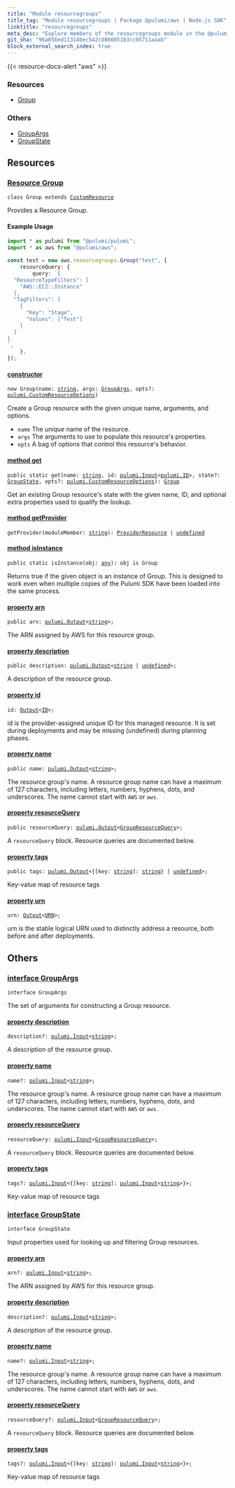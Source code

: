 ```yaml
---
title: "Module resourcegroups"
title_tag: "Module resourcegroups | Package @pulumi/aws | Node.js SDK"
linktitle: "resourcegroups"
meta_desc: "Explore members of the resourcegroups module in the @pulumi/aws package."
git_sha: "96a856ed11314bec542cd860851b3cc05711aaab"
block_external_search_index: true
---
```


<!-- WARNING: this page was generated by a tool. Do not edit it by hand. -->
<!-- To change it, please see https://github.com/pulumi/docs/tree/master/tools/tscdocgen. -->

{{< resource-docs-alert "aws" >}}




<h3>Resources</h3>
<ul class="api">
    <li><a href="#Group"><span class="symbol resource"></span>Group</a></li>
</ul>


<h3>Others</h3>
<ul class="api">
    <li><a href="#GroupArgs"><span class="symbol api"></span>GroupArgs</a></li>
    <li><a href="#GroupState"><span class="symbol api"></span>GroupState</a></li>
</ul>


<h2 id="resources">Resources</h2>
<h3 class="pdoc-module-header" id="Group" data-link-title="Group">
    <a href="https://github.com/pulumi/pulumi-aws/blob/96a856ed11314bec542cd860851b3cc05711aaab/sdk/nodejs/resourcegroups/group.ts#L36">
        Resource <strong>Group</strong>
    </a>
</h3>

<pre class="highlight"><code><span class='kr'>class</span> <span class='nx'>Group</span> <span class='kr'>extends</span> <a href='/docs/reference/pkg/nodejs/pulumi/pulumi/#CustomResource'>CustomResource</a></code></pre>

Provides a Resource Group.

#### Example Usage

```typescript
import * as pulumi from "@pulumi/pulumi";
import * as aws from "@pulumi/aws";

const test = new aws.resourcegroups.Group("test", {
    resourceQuery: {
        query: `{
  "ResourceTypeFilters": [
    "AWS::EC2::Instance"
  ],
  "TagFilters": [
    {
      "Key": "Stage",
      "Values": ["Test"]
    }
  ]
}
`,
    },
});
```

<h4 class="pdoc-member-header" id="Group-constructor">
<a class="pdoc-child-name" href="https://github.com/pulumi/pulumi-aws/blob/96a856ed11314bec542cd860851b3cc05711aaab/sdk/nodejs/resourcegroups/group.ts#L83"> <b>constructor</b></a>
</h4>


<pre class="highlight"><code><span class='kd'></span><span class='kd'>new</span> Group(name: <span class='kd'><a href='https://developer.mozilla.org/en-US/docs/Web/JavaScript/Reference/Global_Objects/String'>string</a></span>, args: <a href='#GroupArgs'>GroupArgs</a>, opts?: <a href='/docs/reference/pkg/nodejs/pulumi/pulumi/#CustomResourceOptions'>pulumi.CustomResourceOptions</a>)</code></pre>


Create a Group resource with the given unique name, arguments, and options.

* `name` The _unique_ name of the resource.
* `args` The arguments to use to populate this resource&#39;s properties.
* `opts` A bag of options that control this resource&#39;s behavior.

<h4 class="pdoc-member-header" id="Group-get">
<a class="pdoc-child-name" href="https://github.com/pulumi/pulumi-aws/blob/96a856ed11314bec542cd860851b3cc05711aaab/sdk/nodejs/resourcegroups/group.ts#L46">method <b>get</b></a>
</h4>


<pre class="highlight"><code><span class='kd'>public static </span>get(name: <span class='kd'><a href='https://developer.mozilla.org/en-US/docs/Web/JavaScript/Reference/Global_Objects/String'>string</a></span>, id: <a href='/docs/reference/pkg/nodejs/pulumi/pulumi/#Input'>pulumi.Input</a>&lt;<a href='/docs/reference/pkg/nodejs/pulumi/pulumi/#ID'>pulumi.ID</a>&gt;, state?: <a href='#GroupState'>GroupState</a>, opts?: <a href='/docs/reference/pkg/nodejs/pulumi/pulumi/#CustomResourceOptions'>pulumi.CustomResourceOptions</a>): <a href='#Group'>Group</a></code></pre>


Get an existing Group resource's state with the given name, ID, and optional extra
properties used to qualify the lookup.

<h4 class="pdoc-member-header" id="Group-getProvider">
<a class="pdoc-child-name" href="https://github.com/pulumi/pulumi-aws/blob/96a856ed11314bec542cd860851b3cc05711aaab/sdk/nodejs/resourcegroups/group.ts#L36">method <b>getProvider</b></a>
</h4>


<pre class="highlight"><code><span class='kd'></span>getProvider(moduleMember: <span class='kd'><a href='https://developer.mozilla.org/en-US/docs/Web/JavaScript/Reference/Global_Objects/String'>string</a></span>): <a href='/docs/reference/pkg/nodejs/pulumi/pulumi/#ProviderResource'>ProviderResource</a> | <span class='kd'><a href='https://developer.mozilla.org/en-US/docs/Web/JavaScript/Reference/Global_Objects/undefined'>undefined</a></span></code></pre>

<h4 class="pdoc-member-header" id="Group-isInstance">
<a class="pdoc-child-name" href="https://github.com/pulumi/pulumi-aws/blob/96a856ed11314bec542cd860851b3cc05711aaab/sdk/nodejs/resourcegroups/group.ts#L57">method <b>isInstance</b></a>
</h4>


<pre class="highlight"><code><span class='kd'>public static </span>isInstance(obj: <span class='kd'><a href='https://www.typescriptlang.org/docs/handbook/basic-types.html#any'>any</a></span>): obj is Group</code></pre>


Returns true if the given object is an instance of Group.  This is designed to work even
when multiple copies of the Pulumi SDK have been loaded into the same process.

<h4 class="pdoc-member-header" id="Group-arn">
<a class="pdoc-child-name" href="https://github.com/pulumi/pulumi-aws/blob/96a856ed11314bec542cd860851b3cc05711aaab/sdk/nodejs/resourcegroups/group.ts#L67">property <b>arn</b></a>
</h4>

<pre class="highlight"><code><span class='kd'>public </span>arn: <a href='/docs/reference/pkg/nodejs/pulumi/pulumi/#Output'>pulumi.Output</a>&lt;<span class='kd'><a href='https://developer.mozilla.org/en-US/docs/Web/JavaScript/Reference/Global_Objects/String'>string</a></span>&gt;;</code></pre>

The ARN assigned by AWS for this resource group.

<h4 class="pdoc-member-header" id="Group-description">
<a class="pdoc-child-name" href="https://github.com/pulumi/pulumi-aws/blob/96a856ed11314bec542cd860851b3cc05711aaab/sdk/nodejs/resourcegroups/group.ts#L71">property <b>description</b></a>
</h4>

<pre class="highlight"><code><span class='kd'>public </span>description: <a href='/docs/reference/pkg/nodejs/pulumi/pulumi/#Output'>pulumi.Output</a>&lt;<span class='kd'><a href='https://developer.mozilla.org/en-US/docs/Web/JavaScript/Reference/Global_Objects/String'>string</a></span> | <span class='kd'><a href='https://developer.mozilla.org/en-US/docs/Web/JavaScript/Reference/Global_Objects/undefined'>undefined</a></span>&gt;;</code></pre>

A description of the resource group.

<h4 class="pdoc-member-header" id="Group-id">
<a class="pdoc-child-name" href="https://github.com/pulumi/pulumi-aws/blob/96a856ed11314bec542cd860851b3cc05711aaab/sdk/nodejs/resourcegroups/group.ts#L36">property <b>id</b></a>
</h4>

<pre class="highlight"><code><span class='kd'></span>id: <a href='/docs/reference/pkg/nodejs/pulumi/pulumi/#Output'>Output</a>&lt;<a href='/docs/reference/pkg/nodejs/pulumi/pulumi/#ID'>ID</a>&gt;;</code></pre>

id is the provider-assigned unique ID for this managed resource.  It is set during
deployments and may be missing (undefined) during planning phases.

<h4 class="pdoc-member-header" id="Group-name">
<a class="pdoc-child-name" href="https://github.com/pulumi/pulumi-aws/blob/96a856ed11314bec542cd860851b3cc05711aaab/sdk/nodejs/resourcegroups/group.ts#L75">property <b>name</b></a>
</h4>

<pre class="highlight"><code><span class='kd'>public </span>name: <a href='/docs/reference/pkg/nodejs/pulumi/pulumi/#Output'>pulumi.Output</a>&lt;<span class='kd'><a href='https://developer.mozilla.org/en-US/docs/Web/JavaScript/Reference/Global_Objects/String'>string</a></span>&gt;;</code></pre>

The resource group's name. A resource group name can have a maximum of 127 characters, including letters, numbers, hyphens, dots, and underscores. The name cannot start with `AWS` or `aws`.

<h4 class="pdoc-member-header" id="Group-resourceQuery">
<a class="pdoc-child-name" href="https://github.com/pulumi/pulumi-aws/blob/96a856ed11314bec542cd860851b3cc05711aaab/sdk/nodejs/resourcegroups/group.ts#L79">property <b>resourceQuery</b></a>
</h4>

<pre class="highlight"><code><span class='kd'>public </span>resourceQuery: <a href='/docs/reference/pkg/nodejs/pulumi/pulumi/#Output'>pulumi.Output</a>&lt;<a href='/docs/reference/pkg/nodejs/pulumi/aws/types/output/#GroupResourceQuery'>GroupResourceQuery</a>&gt;;</code></pre>

A `resourceQuery` block. Resource queries are documented below.

<h4 class="pdoc-member-header" id="Group-tags">
<a class="pdoc-child-name" href="https://github.com/pulumi/pulumi-aws/blob/96a856ed11314bec542cd860851b3cc05711aaab/sdk/nodejs/resourcegroups/group.ts#L83">property <b>tags</b></a>
</h4>

<pre class="highlight"><code><span class='kd'>public </span>tags: <a href='/docs/reference/pkg/nodejs/pulumi/pulumi/#Output'>pulumi.Output</a>&lt;{[key: <span class='kd'><a href='https://developer.mozilla.org/en-US/docs/Web/JavaScript/Reference/Global_Objects/String'>string</a></span>]: <span class='kd'><a href='https://developer.mozilla.org/en-US/docs/Web/JavaScript/Reference/Global_Objects/String'>string</a></span>} | <span class='kd'><a href='https://developer.mozilla.org/en-US/docs/Web/JavaScript/Reference/Global_Objects/undefined'>undefined</a></span>&gt;;</code></pre>

Key-value map of resource tags

<h4 class="pdoc-member-header" id="Group-urn">
<a class="pdoc-child-name" href="https://github.com/pulumi/pulumi-aws/blob/96a856ed11314bec542cd860851b3cc05711aaab/sdk/nodejs/resourcegroups/group.ts#L36">property <b>urn</b></a>
</h4>

<pre class="highlight"><code><span class='kd'></span>urn: <a href='/docs/reference/pkg/nodejs/pulumi/pulumi/#Output'>Output</a>&lt;<a href='/docs/reference/pkg/nodejs/pulumi/pulumi/#URN'>URN</a>&gt;;</code></pre>

urn is the stable logical URN used to distinctly address a resource, both before and after
deployments.



<h2 id="apis">Others</h2>
<h3 class="pdoc-module-header" id="GroupArgs" data-link-title="GroupArgs">
    <a href="https://github.com/pulumi/pulumi-aws/blob/96a856ed11314bec542cd860851b3cc05711aaab/sdk/nodejs/resourcegroups/group.ts#L153">
        interface <strong>GroupArgs</strong>
    </a>
</h3>

<pre class="highlight"><code><span class='kr'>interface</span> <span class='nx'>GroupArgs</span></code></pre>

The set of arguments for constructing a Group resource.

<h4 class="pdoc-member-header" id="GroupArgs-description">
<a class="pdoc-child-name" href="https://github.com/pulumi/pulumi-aws/blob/96a856ed11314bec542cd860851b3cc05711aaab/sdk/nodejs/resourcegroups/group.ts#L157">property <b>description</b></a>
</h4>

<pre class="highlight"><code><span class='kd'></span>description?: <a href='/docs/reference/pkg/nodejs/pulumi/pulumi/#Input'>pulumi.Input</a>&lt;<span class='kd'><a href='https://developer.mozilla.org/en-US/docs/Web/JavaScript/Reference/Global_Objects/String'>string</a></span>&gt;;</code></pre>

A description of the resource group.

<h4 class="pdoc-member-header" id="GroupArgs-name">
<a class="pdoc-child-name" href="https://github.com/pulumi/pulumi-aws/blob/96a856ed11314bec542cd860851b3cc05711aaab/sdk/nodejs/resourcegroups/group.ts#L161">property <b>name</b></a>
</h4>

<pre class="highlight"><code><span class='kd'></span>name?: <a href='/docs/reference/pkg/nodejs/pulumi/pulumi/#Input'>pulumi.Input</a>&lt;<span class='kd'><a href='https://developer.mozilla.org/en-US/docs/Web/JavaScript/Reference/Global_Objects/String'>string</a></span>&gt;;</code></pre>

The resource group's name. A resource group name can have a maximum of 127 characters, including letters, numbers, hyphens, dots, and underscores. The name cannot start with `AWS` or `aws`.

<h4 class="pdoc-member-header" id="GroupArgs-resourceQuery">
<a class="pdoc-child-name" href="https://github.com/pulumi/pulumi-aws/blob/96a856ed11314bec542cd860851b3cc05711aaab/sdk/nodejs/resourcegroups/group.ts#L165">property <b>resourceQuery</b></a>
</h4>

<pre class="highlight"><code><span class='kd'></span>resourceQuery: <a href='/docs/reference/pkg/nodejs/pulumi/pulumi/#Input'>pulumi.Input</a>&lt;<a href='/docs/reference/pkg/nodejs/pulumi/aws/types/input/#GroupResourceQuery'>GroupResourceQuery</a>&gt;;</code></pre>

A `resourceQuery` block. Resource queries are documented below.

<h4 class="pdoc-member-header" id="GroupArgs-tags">
<a class="pdoc-child-name" href="https://github.com/pulumi/pulumi-aws/blob/96a856ed11314bec542cd860851b3cc05711aaab/sdk/nodejs/resourcegroups/group.ts#L169">property <b>tags</b></a>
</h4>

<pre class="highlight"><code><span class='kd'></span>tags?: <a href='/docs/reference/pkg/nodejs/pulumi/pulumi/#Input'>pulumi.Input</a>&lt;{[key: <span class='kd'><a href='https://developer.mozilla.org/en-US/docs/Web/JavaScript/Reference/Global_Objects/String'>string</a></span>]: <a href='/docs/reference/pkg/nodejs/pulumi/pulumi/#Input'>pulumi.Input</a>&lt;<span class='kd'><a href='https://developer.mozilla.org/en-US/docs/Web/JavaScript/Reference/Global_Objects/String'>string</a></span>&gt;}&gt;;</code></pre>

Key-value map of resource tags

<h3 class="pdoc-module-header" id="GroupState" data-link-title="GroupState">
    <a href="https://github.com/pulumi/pulumi-aws/blob/96a856ed11314bec542cd860851b3cc05711aaab/sdk/nodejs/resourcegroups/group.ts#L127">
        interface <strong>GroupState</strong>
    </a>
</h3>

<pre class="highlight"><code><span class='kr'>interface</span> <span class='nx'>GroupState</span></code></pre>

Input properties used for looking up and filtering Group resources.

<h4 class="pdoc-member-header" id="GroupState-arn">
<a class="pdoc-child-name" href="https://github.com/pulumi/pulumi-aws/blob/96a856ed11314bec542cd860851b3cc05711aaab/sdk/nodejs/resourcegroups/group.ts#L131">property <b>arn</b></a>
</h4>

<pre class="highlight"><code><span class='kd'></span>arn?: <a href='/docs/reference/pkg/nodejs/pulumi/pulumi/#Input'>pulumi.Input</a>&lt;<span class='kd'><a href='https://developer.mozilla.org/en-US/docs/Web/JavaScript/Reference/Global_Objects/String'>string</a></span>&gt;;</code></pre>

The ARN assigned by AWS for this resource group.

<h4 class="pdoc-member-header" id="GroupState-description">
<a class="pdoc-child-name" href="https://github.com/pulumi/pulumi-aws/blob/96a856ed11314bec542cd860851b3cc05711aaab/sdk/nodejs/resourcegroups/group.ts#L135">property <b>description</b></a>
</h4>

<pre class="highlight"><code><span class='kd'></span>description?: <a href='/docs/reference/pkg/nodejs/pulumi/pulumi/#Input'>pulumi.Input</a>&lt;<span class='kd'><a href='https://developer.mozilla.org/en-US/docs/Web/JavaScript/Reference/Global_Objects/String'>string</a></span>&gt;;</code></pre>

A description of the resource group.

<h4 class="pdoc-member-header" id="GroupState-name">
<a class="pdoc-child-name" href="https://github.com/pulumi/pulumi-aws/blob/96a856ed11314bec542cd860851b3cc05711aaab/sdk/nodejs/resourcegroups/group.ts#L139">property <b>name</b></a>
</h4>

<pre class="highlight"><code><span class='kd'></span>name?: <a href='/docs/reference/pkg/nodejs/pulumi/pulumi/#Input'>pulumi.Input</a>&lt;<span class='kd'><a href='https://developer.mozilla.org/en-US/docs/Web/JavaScript/Reference/Global_Objects/String'>string</a></span>&gt;;</code></pre>

The resource group's name. A resource group name can have a maximum of 127 characters, including letters, numbers, hyphens, dots, and underscores. The name cannot start with `AWS` or `aws`.

<h4 class="pdoc-member-header" id="GroupState-resourceQuery">
<a class="pdoc-child-name" href="https://github.com/pulumi/pulumi-aws/blob/96a856ed11314bec542cd860851b3cc05711aaab/sdk/nodejs/resourcegroups/group.ts#L143">property <b>resourceQuery</b></a>
</h4>

<pre class="highlight"><code><span class='kd'></span>resourceQuery?: <a href='/docs/reference/pkg/nodejs/pulumi/pulumi/#Input'>pulumi.Input</a>&lt;<a href='/docs/reference/pkg/nodejs/pulumi/aws/types/input/#GroupResourceQuery'>GroupResourceQuery</a>&gt;;</code></pre>

A `resourceQuery` block. Resource queries are documented below.

<h4 class="pdoc-member-header" id="GroupState-tags">
<a class="pdoc-child-name" href="https://github.com/pulumi/pulumi-aws/blob/96a856ed11314bec542cd860851b3cc05711aaab/sdk/nodejs/resourcegroups/group.ts#L147">property <b>tags</b></a>
</h4>

<pre class="highlight"><code><span class='kd'></span>tags?: <a href='/docs/reference/pkg/nodejs/pulumi/pulumi/#Input'>pulumi.Input</a>&lt;{[key: <span class='kd'><a href='https://developer.mozilla.org/en-US/docs/Web/JavaScript/Reference/Global_Objects/String'>string</a></span>]: <a href='/docs/reference/pkg/nodejs/pulumi/pulumi/#Input'>pulumi.Input</a>&lt;<span class='kd'><a href='https://developer.mozilla.org/en-US/docs/Web/JavaScript/Reference/Global_Objects/String'>string</a></span>&gt;}&gt;;</code></pre>

Key-value map of resource tags

